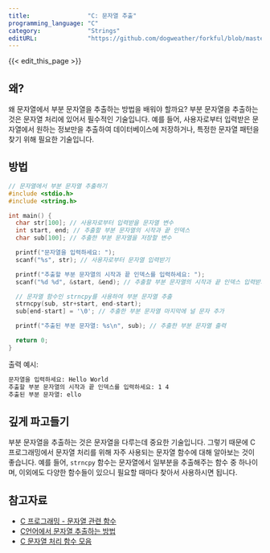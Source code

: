 ```yaml
---
title:                "C: 문자열 추출"
programming_language: "C"
category:             "Strings"
editURL:              "https://github.com/dogweather/forkful/blob/master/content/ko/c/extracting-substrings.md"
---
```


{{< edit_this_page >}}

## 왜?

왜 문자열에서 부분 문자열을 추출하는 방법을 배워야 할까요? 부분 문자열을 추출하는 것은 문자열 처리에 있어서 필수적인 기술입니다. 예를 들어, 사용자로부터 입력받은 문자열에서 원하는 정보만을 추출하여 데이터베이스에 저장하거나, 특정한 문자열 패턴을 찾기 위해 필요한 기술입니다.

## 방법

```C
// 문자열에서 부분 문자열 추출하기
#include <stdio.h>
#include <string.h>

int main() {
  char str[100]; // 사용자로부터 입력받을 문자열 변수
  int start, end; // 추출할 부분 문자열의 시작과 끝 인덱스
  char sub[100]; // 추출한 부분 문자열을 저장할 변수

  printf("문자열을 입력하세요: ");
  scanf("%s", str); // 사용자로부터 문자열 입력받기

  printf("추출할 부분 문자열의 시작과 끝 인덱스를 입력하세요: ");
  scanf("%d %d", &start, &end); // 추출할 부분 문자열의 시작과 끝 인덱스 입력받기

  // 문자열 함수인 strncpy를 사용하여 부분 문자열 추출
  strncpy(sub, str+start, end-start);
  sub[end-start] = '\0'; // 추출한 부분 문자열 마지막에 널 문자 추가

  printf("추출된 부분 문자열: %s\n", sub); // 추출한 부분 문자열 출력

  return 0;
}
```

출력 예시:

```bash
문자열을 입력하세요: Hello World
추출할 부분 문자열의 시작과 끝 인덱스를 입력하세요: 1 4
추출된 부분 문자열: ello
```

## 깊게 파고들기

부분 문자열을 추출하는 것은 문자열을 다루는데 중요한 기술입니다. 그렇기 때문에 C 프로그래밍에서 문자열 처리를 위해 자주 사용되는 문자열 함수에 대해 알아보는 것이 좋습니다. 예를 들어, `strncpy` 함수는 문자열에서 일부분을 추출해주는 함수 중 하나이며, 이외에도 다양한 함수들이 있으니 필요할 때마다 찾아서 사용하시면 됩니다.

## 참고자료

* [C 프로그래밍 - 문자열 관련 함수](https://modoocode.com/17)
* [C언어에서 문자열 추출하는 방법](https://ered.tistory.com/30)
* [C 문자열 처리 함수 모음](https://conceptdev.tk/ccc/232)